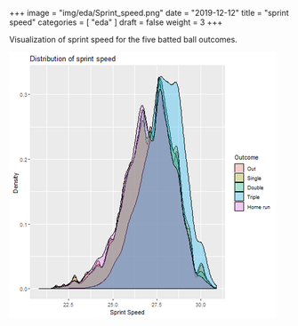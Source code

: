 +++
image = "img/eda/Sprint_speed.png"
date = "2019-12-12"
title = "sprint speed"
categories = [ "eda" ]
draft = false
weight = 3
+++

Visualization of sprint speed for the five batted ball outcomes.
<!--more-->

![](/img/eda/Sprint_speed.png)
